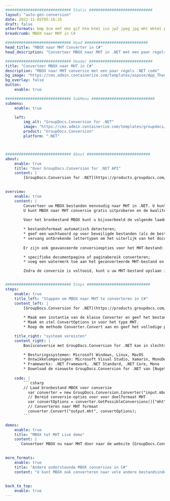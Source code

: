 ```yaml
---
############################# Static ############################
layout: "auto-gen-conversion"
date: 2022-11-05T05:16:25
draft: false
otherformats: bmp dcm emf emz gif htm html ico jp2 jpeg jpg mht mhtml png psb psd svg svgz tga tif tiff webp wmf wmz
breadcrumb: MBOX naar MHT in C#

############################# Head ############################
head_title: "MBOX naar MHT Converter in C#"
head_description: "Converteer MBOX naar MHT in .NET met een paar regels code. Gebruik de GroupDocs Document Conversion API om meer dan 160 bestandsformaten te converteren."

############################# Header ############################
title: "Converteer MBOX naar MHT in C#"
description: "MBOX naar MHT conversie met een paar regels .NET code"
bg_image: "https://cms.admin.containerize.com/templates/aspose/App_Themes/V3/images/bg/header1.png"
bg_overlay: false
button:
    enable: true

############################# SubMenu ############################
submenu:
    enable: true

    left:
        img_alt: "GroupDocs.Conversion for .NET"
        image: "https://cms.admin.containerize.com/templates/groupdocs/images/product-logos/90x90-noborder/groupdocs-conversion-net.png"
        product: "GroupDocs.Conversion"
        platform: ".NET"



############################# About ############################
about:
    enable: true
    title: "Over GroupDocs.Conversion for .NET API"
    content: |
        [GroupDocs.Conversion for .NET](https://products.groupdocs.com/conversion/net/) kan worden gebruikt om Microsoft Word, Excel, PowerPoint, PDF, Visio en andere formaten te converteren. GroupDocs.Conversion is een standalone API die geschikt is voor back-end en interne systemen waar hoge prestaties vereist zijn. Het is niet afhankelijk van software zoals Microsoft of Open Office.
    

overview:
    enable: true
    content: |
        Converteer uw MBOX bestanden eenvoudig naar MHT in .NET. U kunt slechts een paar C# coderegels gebruiken op elk platform naar keuze, zoals - Windows, Linux, macOS.
        U kunt MBOX naar MHT conversie gratis uitproberen en de kwaliteit van de conversieresultaten evalueren. Naast eenvoudige scenario's voor bestandsconversie kunt u meer geavanceerde opties proberen voor het laden van het bronbestand MBOX en voor het opslaan van het MHT-uitvoerresultaat. 
        
        Voor het bronbestand MBOX kunt u bijvoorbeeld de volgende laadopties gebruiken:

        * bestandsformaat automatisch detecteren;
        * geef een wachtwoord op voor beveiligde bestanden (als de bestandsindeling dit ondersteunt);
        * vervang ontbrekende lettertypen om het uiterlijk van het document te behouden.
        
        Er zijn ook geavanceerde conversieopties voor het MHT-bestand:

        * specifieke documentpagina of paginabereik converteren;
        * voeg een watermerk toe aan het geconverteerde MHT-bestand en nog veel meer.

        Zodra de conversie is voltooid, kunt u uw MHT-bestand opslaan in het lokale bestandspad of in opslag van derden, zoals FTP, Amazon S3, Google Drive, Dropbox enz. Let op: om MBOX naar {{ te converteren) TO}} er is geen extra software nodig, zoals MS Office, Open Office, Adobe Acrobat Reader enz.


############################# Steps ############################
steps:
    enable: true
    title_left: "Stappen om MBOX naar MHT te converteren in C#"
    content_left: |
        [GroupDocs.Conversion for .NET](https://products.groupdocs.com/conversion/net/) maakt het gemakkelijk voor ontwikkelaars om een ​​MBOX bestand naar MHT te converteren met een paar regels code.
        
        * Maak een instantie van de klasse Converter en geef het bestand MBOX het volledige pad
        * Maak en stel ConvertOptions in voor het type MHT.
        * Roep de methode Converter.Convert aan en geef het volledige pad en formaat (MHT) door als parameter

    title_right: "systeem vereisten"
    content_right: |
        Basisconversie met GroupDocs.Conversion for .NET kan in slechts een paar eenvoudige stappen worden gedaan. Onze API's worden ondersteund op alle belangrijke platforms en besturingssystemen. Voordat u de onderstaande code uitvoert, moet u ervoor zorgen dat de volgende vereisten op uw systeem zijn geïnstalleerd.

        * Besturingssystemen: Microsoft Windows, Linux, MacOS
        * Ontwikkelomgevingen: Microsoft Visual Studio, Xamarin, MonoDevelop
        * Frameworks: .NET Framework, .NET Standard, .NET Core, Mono
        * Download de nieuwste GroupDocs.Conversion for .NET van [Nuget](https://www.nuget.org/packages/groupdocs.conversion)
         
    code: |
        ```csharp    
        // Laad bronbestand MBOX voor conversie
          var converter = new GroupDocs.Conversion.Converter("input.mbox");
          // Bereid conversie-opties voor voor doelformaat MHT
          var convertOptions = converter.GetPossibleConversions()["mht"].ConvertOptions;
          // Converteren naar MHT formaat
          converter.Convert("output.mht", convertOptions);
        ```

demos:
    enable: true
    title: "MBOX tot MHT Live demo"
    content: |
       Converteer MBOX nu naar MHT door naar de website [GroupDocs.Conversion App](https://products.groupdocs.app/conversion/family) te gaan. Online demo heeft de volgende voordelen:
          

more_formats:
    enable: true
    title: "Andere ondersteunde MBOX conversies in C#"
    content: "U kunt MBOX ook converteren naar vele andere bestandsindelingen. Zie de lijst hieronder."
       
       
back_to_top:
    enable: true
---
```


